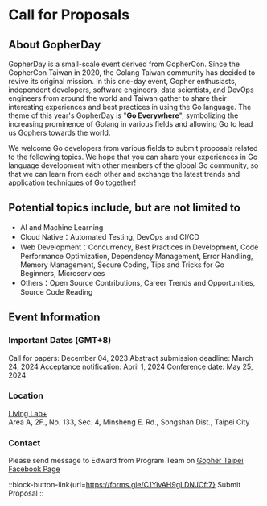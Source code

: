 # Call for Proposals

## About GopherDay

GopherDay is a small-scale event derived from GopherCon. Since the GopherCon Taiwan in 2020, the Golang Taiwan community has decided to revive its original mission. In this one-day event, Gopher enthusiasts, independent developers, software engineers, data scientists, and DevOps engineers from around the world and Taiwan gather to share their interesting experiences and best practices in using the Go language.
The theme of this year's GopherDay is "**Go Everywhere**", symbolizing the increasing prominence of Golang in various fields and allowing Go to lead us Gophers towards the world.

We welcome Go developers from various fields to submit proposals related to the following topics. We hope that you can share your experiences in Go language development with other members of the global Go community, so that we can learn from each other and exchange the latest trends and application techniques of Go together!


## Potential topics include, but are not limited to
- AI and Machine Learning
- Cloud Native：Automated Testing, DevOps and CI/CD
- Web Development：Concurrency, Best Practices in Development, Code Performance Optimization, Dependency Management, Error Handling, Memory Management, Secure Coding, Tips and Tricks for Go Beginners, Microservices
- Others：Open Source Contributions, Career Trends and Opportunities, Source Code Reading

## Event Information

### Important Dates (GMT+8)
Call for papers: December 04, 2023
Abstract submission deadline: March 24, 2024
Acceptance notification: April 1, 2024
Conference date: May 25, 2024

### Location
[Living Lab+](/en/traffic)  
Area A, 2F., No. 133, Sec. 4, Minsheng E. Rd., Songshan Dist., Taipei City

### Contact
Please send message to Edward from Program Team on [Gopher Taipei Facebook Page](https://www.facebook.com/GolangTaipeiGathering)

::block-button-link{url=https://forms.gle/C1YivAH9gLDNJCft7}
Submit Proposal
::
